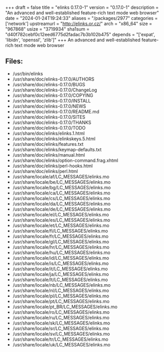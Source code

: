 +++
draft = false
title = "elinks 0.17.0-1"
version = "0.17.0-1"
description = "An advanced and well-established feature-rich text mode web browser"
date = "2024-01-24T19:24:33"
aliases = "/packages/2977"
categories = ['network']
upstreamurl = "http://elinks.or.cz/"
arch = "x86_64"
size = "967868"
usize = "3719934"
sha1sum = "d40f782cebf0c12eed6775d2fadac7b3b102b475"
depends = "['expat', 'libidn', 'openssl', 'zlib']"
+++
An advanced and well-established feature-rich text mode web browser

## Files: 
* /usr/bin/elinks
* /usr/share/doc/elinks-0.17.0/AUTHORS
* /usr/share/doc/elinks-0.17.0/BUGS
* /usr/share/doc/elinks-0.17.0/ChangeLog
* /usr/share/doc/elinks-0.17.0/COPYING
* /usr/share/doc/elinks-0.17.0/INSTALL
* /usr/share/doc/elinks-0.17.0/NEWS
* /usr/share/doc/elinks-0.17.0/README.md
* /usr/share/doc/elinks-0.17.0/SITES
* /usr/share/doc/elinks-0.17.0/THANKS
* /usr/share/doc/elinks-0.17.0/TODO
* /usr/share/doc/elinks/elinks.1.html
* /usr/share/doc/elinks/elinkskeys.5.html
* /usr/share/doc/elinks/features.txt
* /usr/share/doc/elinks/keymap-defaults.txt
* /usr/share/doc/elinks/manual.html
* /usr/share/doc/elinks/option-command.frag.xhtml
* /usr/share/doc/elinks/perl-hooks.html
* /usr/share/doc/elinks/perl.html
* /usr/share/locale/af/LC_MESSAGES/elinks.mo
* /usr/share/locale/be/LC_MESSAGES/elinks.mo
* /usr/share/locale/bg/LC_MESSAGES/elinks.mo
* /usr/share/locale/ca/LC_MESSAGES/elinks.mo
* /usr/share/locale/cs/LC_MESSAGES/elinks.mo
* /usr/share/locale/da/LC_MESSAGES/elinks.mo
* /usr/share/locale/de/LC_MESSAGES/elinks.mo
* /usr/share/locale/el/LC_MESSAGES/elinks.mo
* /usr/share/locale/es/LC_MESSAGES/elinks.mo
* /usr/share/locale/et/LC_MESSAGES/elinks.mo
* /usr/share/locale/fi/LC_MESSAGES/elinks.mo
* /usr/share/locale/fr/LC_MESSAGES/elinks.mo
* /usr/share/locale/gl/LC_MESSAGES/elinks.mo
* /usr/share/locale/hr/LC_MESSAGES/elinks.mo
* /usr/share/locale/hu/LC_MESSAGES/elinks.mo
* /usr/share/locale/id/LC_MESSAGES/elinks.mo
* /usr/share/locale/is/LC_MESSAGES/elinks.mo
* /usr/share/locale/it/LC_MESSAGES/elinks.mo
* /usr/share/locale/ja/LC_MESSAGES/elinks.mo
* /usr/share/locale/lt/LC_MESSAGES/elinks.mo
* /usr/share/locale/nb/LC_MESSAGES/elinks.mo
* /usr/share/locale/nl/LC_MESSAGES/elinks.mo
* /usr/share/locale/pl/LC_MESSAGES/elinks.mo
* /usr/share/locale/pt/LC_MESSAGES/elinks.mo
* /usr/share/locale/pt_BR/LC_MESSAGES/elinks.mo
* /usr/share/locale/ro/LC_MESSAGES/elinks.mo
* /usr/share/locale/ru/LC_MESSAGES/elinks.mo
* /usr/share/locale/sk/LC_MESSAGES/elinks.mo
* /usr/share/locale/sr/LC_MESSAGES/elinks.mo
* /usr/share/locale/sv/LC_MESSAGES/elinks.mo
* /usr/share/locale/tr/LC_MESSAGES/elinks.mo
* /usr/share/locale/uk/LC_MESSAGES/elinks.mo
